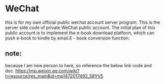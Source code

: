 # WeChat
this is for my own official public wechat account server program.
This is the server side code of private WeChat public account. 
The initial plan of this public account is to implement the e-book download platform, 
which can push e-book to kindle by email.E - book conversion function.


## note:
because I am new person to here, so reference the below link code and doc.
https://mp.weixin.qq.com/wiki?t=resource/res_main&id=mp1472017492_58YV5